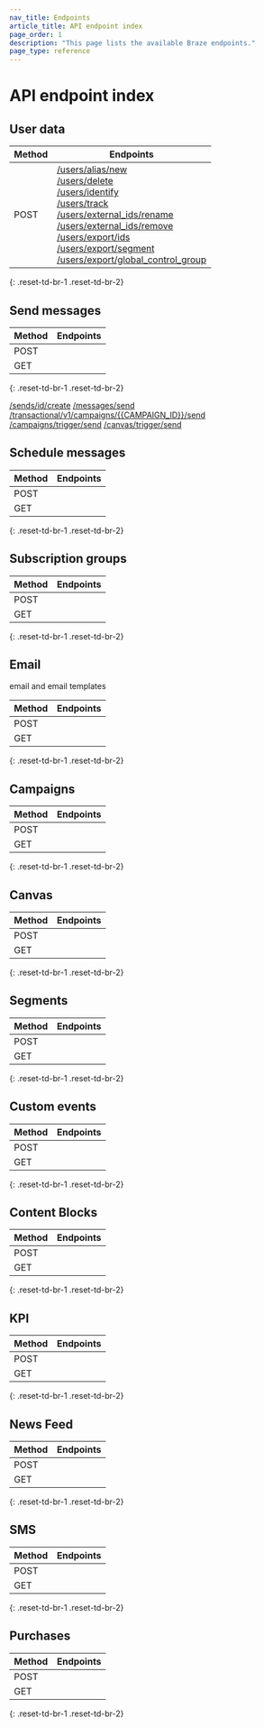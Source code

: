 ```yaml
---
nav_title: Endpoints
article_title: API endpoint index
page_order: 1
description: "This page lists the available Braze endpoints."
page_type: reference
---
```


# API endpoint index

## User data

| Method | Endpoints |
| --- | --- |
| POST | [/users/alias/new][/users/alias/new]<br>[/users/delete][/users/delete]<br>[/users/identify][/users/identify]<br>[/users/track][/users/track]<br>[/users/external_ids/rename][/users/external_ids/rename]<br>[/users/external_ids/remove][/users/external_ids/remove]<br>[/users/export/ids][/users/export/ids]<br>[/users/export/segment][/users/export/segment]<br>[/users/export/global_control_group][/users/export/global_control_group] |
{: .reset-td-br-1 .reset-td-br-2}

## Send messages

| Method | Endpoints |
| --- | --- |
| POST |
| GET |
{: .reset-td-br-1 .reset-td-br-2}

[/sends/id/create]
[/messages/send]
[/transactional/v1/campaigns/{{CAMPAIGN_ID}}/send]
[/campaigns/trigger/send]
[/canvas/trigger/send]


## Schedule messages

| Method | Endpoints |
| --- | --- |
| POST |
| GET |
{: .reset-td-br-1 .reset-td-br-2}

## Subscription groups

| Method | Endpoints |
| --- | --- |
| POST |
| GET |
{: .reset-td-br-1 .reset-td-br-2}

## Email

email and email templates

| Method | Endpoints |
| --- | --- |
| POST |
| GET |
{: .reset-td-br-1 .reset-td-br-2}

## Campaigns

| Method | Endpoints |
| --- | --- |
| POST |
| GET |
{: .reset-td-br-1 .reset-td-br-2}

## Canvas

| Method | Endpoints |
| --- | --- |
| POST |
| GET |
{: .reset-td-br-1 .reset-td-br-2}

## Segments

| Method | Endpoints |
| --- | --- |
| POST |
| GET |
{: .reset-td-br-1 .reset-td-br-2}

## Custom events

| Method | Endpoints |
| --- | --- |
| POST |
| GET |
{: .reset-td-br-1 .reset-td-br-2}

## Content Blocks

| Method | Endpoints |
| --- | --- |
| POST |
| GET |
{: .reset-td-br-1 .reset-td-br-2}

## KPI

| Method | Endpoints |
| --- | --- |
| POST |
| GET |
{: .reset-td-br-1 .reset-td-br-2}

## News Feed

| Method | Endpoints |
| --- | --- |
| POST |
| GET |
{: .reset-td-br-1 .reset-td-br-2}

## SMS

| Method | Endpoints |
| --- | --- |
| POST |
| GET |
{: .reset-td-br-1 .reset-td-br-2}

## Purchases

| Method | Endpoints |
| --- | --- |
| POST |
| GET |
{: .reset-td-br-1 .reset-td-br-2}


<!--- Links for user data --->

[/users/alias/new]: {{site.baseurl}}/api/endpoints/user_data/post_user_alias/
[/users/delete]: {{site.baseurl}}/api/endpoints/user_data/post_user_delete/
[/users/identify]: {{site.baseurl}}/api/endpoints/user_data/post_user_identify/
[/users/track]: {{site.baseurl}}/api/endpoints/user_data/post_user_track/
[/users/external_ids/rename]: {{site.baseurl}}/api/endpoints/user_data/external_id_migration/post_external_ids_rename/
[/users/external_ids/remove]: {{site.baseurl}}/api/endpoints/user_data/external_id_migration/post_external_ids_remove/
[/users/export/ids]: {{site.baseurl}}/api/endpoints/export/user_data/post_users_identifier/
[/users/export/segment]: {{site.baseurl}}/api/endpoints/export/user_data/post_users_segment/
[/users/export/global_control_group]: {{site.baseurl}}/api/endpoints/export/user_data/post_users_global_control_group/

<!--- Links for send messages --->

[/sends/id/create]: {{site.baseurl}}/api/endpoints/messaging/send_messages/post_create_send_ids/ 
[/messages/send]: {{site.baseurl}}/api/endpoints/messaging/send_messages/post_send_messages/
[/transactional/v1/campaigns/{{CAMPAIGN_ID}}/send]: {{site.baseurl}}/api/endpoints/messaging/send_messages/post_send_transactional_message/
[/campaigns/trigger/send]: {{site.baseurl}}/api/endpoints/messaging/send_messages/post_send_triggered_campaigns/
[/canvas/trigger/send]: {{site.baseurl}}/api/endpoints/messaging/send_messages/post_send_triggered_canvases/

